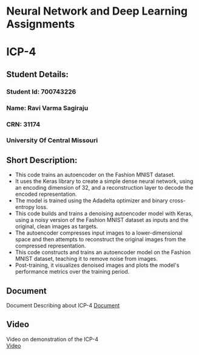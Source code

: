 # Neural Network and Deep Learning Assignments

# ICP-4

## Student Details:
### Student Id: 700743226
### Name: Ravi Varma Sagiraju
### CRN: 31174
### University Of Central Missouri

## Short Description:
- This code trains an autoencoder on the Fashion MNIST dataset.  
- It uses the Keras library to create a simple dense neural network, using an encoding dimension of 32, and a reconstruction layer to decode the encoded representation.  
- The model is trained using the Adadelta optimizer and binary cross-entropy loss.
- This code builds and trains a denoising autoencoder model with Keras, using a noisy version of the Fashion MNIST dataset as inputs and the original, clean images as targets.  
- The autoencoder compresses input images to a lower-dimensional space and then attempts to reconstruct the original images from the compressed representation.  
- This code constructs and trains an autoencoder model on the Fashion MNIST dataset, teaching it to remove noise from images.  
- Post-training, it visualizes denoised images and plots the model's performance metrics over the training period. 
 

## Document
Document Describing about ICP-4
[Document](https://docs.google.com/document/d/10A0yuSarKMrvLsnprtcFJcDVeUvsMqJC/edit?usp=drive_link&ouid=101755515846615402538&rtpof=true&sd=true)

## Video
Video on demonstration of the ICP-4  
[Video](https://drive.google.com/file/d/1x9TXds3ccoqmRU8BDZGLXTtro0TYSLyd/view?usp=drive_link)
